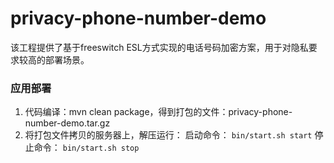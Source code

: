 # privacy-phone-number-demo
该工程提供了基于freeswitch ESL方式实现的电话号码加密方案，用于对隐私要求较高的部署场景。
### 应用部署
1. 代码编译：mvn clean package，得到打包的文件：privacy-phone-number-demo.tar.gz
2. 将打包文件拷贝的服务器上，解压运行：
启动命令：
```bin/start.sh start```
停止命令：
```bin/start.sh stop```
